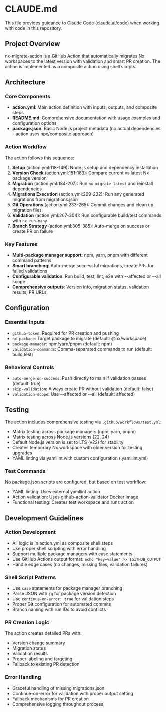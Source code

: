 # CLAUDE.md

This file provides guidance to Claude Code (claude.ai/code) when working with code in this repository.

## Project Overview

nx-migrate-action is a GitHub Action that automatically migrates Nx workspaces to the latest version with validation and smart PR creation. The action is implemented as a composite action using shell scripts.

## Architecture

### Core Components

- **action.yml**: Main action definition with inputs, outputs, and composite steps
- **README.md**: Comprehensive documentation with usage examples and configuration options
- **package.json**: Basic Node.js project metadata (no actual dependencies - action uses npx/composite approach)

### Action Workflow

The action follows this sequence:
1. **Setup** (action.yml:118-149): Node.js setup and dependency installation
2. **Version Check** (action.yml:151-183): Compare current vs latest Nx package version
3. **Migration** (action.yml:184-207): Run `nx migrate latest` and reinstall dependencies
4. **Migrations Execution** (action.yml:209-232): Run any generated migrations from migrations.json
5. **Git Operations** (action.yml:233-265): Commit changes and clean up migration files
6. **Validation** (action.yml:267-304): Run configurable build/test commands with `nx run-many`
7. **Branch Strategy** (action.yml:305-385): Auto-merge on success or create PR on failure

### Key Features

- **Multi-package manager support**: npm, yarn, pnpm with different command patterns
- **Smart branching**: Auto-merge successful migrations, create PRs for failed validations
- **Configurable validation**: Run build, test, lint, e2e with --affected or --all scope
- **Comprehensive outputs**: Version info, migration status, validation results, PR URLs

## Configuration

### Essential Inputs
- `github-token`: Required for PR creation and pushing
- `nx-package`: Target package to migrate (default: @nx/workspace)
- `package-manager`: npm/yarn/pnpm (default: npm)
- `validation-commands`: Comma-separated commands to run (default: build,test)

### Behavioral Controls
- `auto-merge-on-success`: Push directly to main if validation passes (default: true)
- `skip-validation`: Always create PR without validation (default: false)
- `validation-scope`: Use --affected or --all (default: affected)

## Testing

The action includes comprehensive testing via `.github/workflows/test.yml`:
- Matrix testing across package managers (npm, yarn, pnpm)
- Matrix testing across Node.js versions (22, 24)
- Default Node.js version is set to LTS (v22) for stability
- Creates temporary Nx workspace with older version for testing upgrades
- YAML linting via yamllint with custom configuration (.yamllint.yml)

### Test Commands

No package.json scripts are configured, but based on test workflow:
- YAML linting: Uses external yamllint action
- Action validation: Uses github-action-validator Docker image
- Functional testing: Creates test workspace and runs action

## Development Guidelines

### Action Development
- All logic is in action.yml as composite shell steps
- Use proper shell scripting with error handling
- Support multiple package managers with case statements
- Use GitHub Actions output format: `echo "key=value" >> $GITHUB_OUTPUT`
- Handle edge cases (no changes, missing files, validation failures)

### Shell Script Patterns
- Use `case` statements for package manager branching
- Parse JSON with `jq` for package version detection
- Use `continue-on-error: true` for validation steps
- Proper Git configuration for automated commits
- Branch naming with run IDs to avoid conflicts

### PR Creation Logic
The action creates detailed PRs with:
- Version change summary
- Migration status
- Validation results
- Proper labeling and targeting
- Fallback to existing PR detection

### Error Handling
- Graceful handling of missing migrations.json
- Continue-on-error for validation with proper output setting
- Fallback mechanisms for PR creation
- Comprehensive logging throughout process